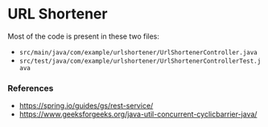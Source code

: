 # URL Shortener

Most of the code is present in these two files:
- `src/main/java/com/example/urlshortener/UrlShortenerController.java`
- `src/test/java/com/example/urlshortener/UrlShortenerControllerTest.java`

### References
- https://spring.io/guides/gs/rest-service/
- https://www.geeksforgeeks.org/java-util-concurrent-cyclicbarrier-java/